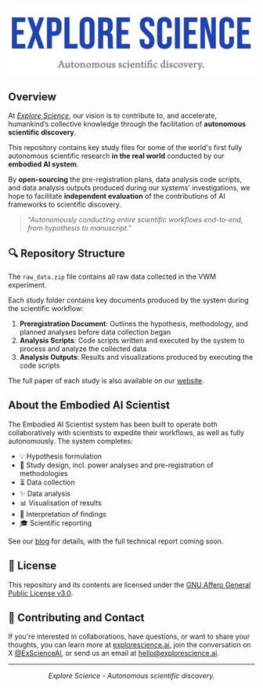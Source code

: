 ![Explore Science Banner](explore_science_logo.webp)

## Overview

At [*Explore Science*](htttps://explorescience.ai), our vision is to contribute to, and accelerate, humankind’s collective knowledge through the facilitation of **autonomous scientific discovery**.

This repository contains key study files for some of the world's first fully autonomous scientific research **in the real world** conducted by our **embodied AI system**.

By **open-sourcing** the pre-registration plans, data analysis code scripts, and data analysis outputs produced during our systems' investigations, we hope to facilitate **independent evaluation** of the contributions of AI frameworks to scientific discovery.

> *"Autonomously conducting entire scientific workflows end-to-end, from hypothesis to manuscript."*

## 🔍 Repository Structure

The `raw_data.zip` file contains all raw data collected in the VWM experiment.

Each study folder contains key documents produced by the system during the scientific workflow:

1. **Preregistration Document**: Outlines the hypothesis, methodology, and planned analyses before data collection began
2. **Analysis Scripts**: Code scripts written and executed by the system to process and analyze the collected data
3. **Analysis Outputs**: Results and visualizations produced by executing the code scripts

The full paper of each study is also available on our [website](https://explorescience.ai).

## About the Embodied AI Scientist

The Embodied AI Scientist system has been built to operate both collaboratively with scientists to expedite their workflows, as well as fully autonomously. The system completes:

- 💡 Hypothesis formulation
- 📝 Study design, incl. power analyses and pre-registration of methodologies
- ⏳ Data collection
- ✨ Data analysis
- 📊 Visualisation of results
- 🔮 Interpretation of findings
- 🎓 Scientific reporting

See our [blog](https://explorescience.ai/blog/embodied-ai-scientist) for details, with the full technical report coming soon.

## 📜 License

This repository and its contents are licensed under the [GNU Affero General Public License v3.0](LICENSE).

## 🔗 Contributing and Contact

If you're interested in collaborations, have questions, or want to share your thoughts, you can learn more at [explorescience.ai](https://explorescience.ai), join the conversation on X [@ExScienceAI](https://x.com/ExScienceAI), or send us an email at hello@explorescience.ai.

---

<p align="center">
<i>Explore Science - Autonomous scientific discovery.</i>
</p>